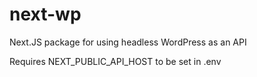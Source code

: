 # next-wp

Next.JS package for using headless WordPress as an API

Requires NEXT_PUBLIC_API_HOST to be set in .env
